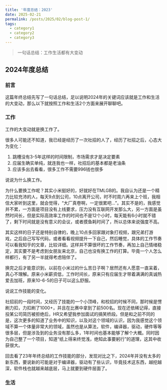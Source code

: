 ```yaml
---
title: '年度总结：2023'
date: 2025-02-21
permalink: /posts/2025/02/blog-post-1/
tags:
  - category1
  - category2
  - category3
---
```


> 一句话总结：工作生活都有大变动

## 2024年度总结

### 前言

这篇年终总结先写了一句话总结，足以说明2024年的关键词应该就是工作和生活的大变动，那么以下就按照工作和生活2个方面来展开聊聊吧。

### 工作

工作的大变动就是换工作了。

很多人可能还不知道，我已经是经历了一次社招的人了，经历了社招之后，心态大为变化：
1. 跳槽没有3-5年这样的时间限制，市场需求才是决定要素
2. 应届生确实单纯，就连我也一样，社招后的基本都是老油条
3. 应该多出去看看，很多工作不需要996钱也很多

说说为什么换工作。

为什么要换工作呢？其实小米挺好的，好就好在TMLGB的。我自认为还是一个精力比较充沛的人，每天9点到公司，10点离开公司，时不时周六再来上个班，我相信大家听到这里，就会觉得，“大厂真卷啊，一定很累吧...”。其实不是的，我感觉并不累，一方面是项目没有上线要求，压力没有互联网开发那么大，另一方面是虽然时间长，但是实际高效率工作的时间也不是12个小时，每天能有6小时就不错了，剩下时间就是没有意义的会议，或者摸鱼耗时间了，所以总体来说强度不高。

其实这样的日子还是特别自律的，晚上10点多回家跟对象打视频，跟兄弟打游戏，之后自己写写代码，或者看看视频提升一下自己，然后睡觉，具体的工作节奏可以看我知乎的文章，比较详细。这样并不算很坏的工作节奏，再加上自己情绪稳定，其实要不是考虑到女朋友来北京，自己也没有换工作的打算。毕竟一个人怎么样都行，有了另一半就得考虑陪伴了。

换完之后才能意识到，以前在小米过的什么苦日子啊？居然还有人愿意一直呆着，真心不理解。原来小米薪资低，工作时间长，原来只有应届生才带着满满的真诚热爱去加班，原来10-6-5的日子可以这么舒服。

说说工作技能的变化。

社招前的一段时间，又经历了技能的一个小顶峰，和校招的时候不同，那时候是愣刷力扣，力扣刷了1000+，并且在比赛中拿到了前500名。现在还依稀记得，直接投某公司简历被拒绝后，HR又希望我参加面试的搞笑桥段。但是和之前不同的是，这次更多的知道了业务中的知识，以及对这个领域的认识，因为我感觉这个领域不算一个体量非常大的领域，虽然也是从算法，软件，编译器，驱动，硬件等等很多层，但是涉及到的业务没有那么多，1年时间也基本能够了解个大概。同时因为自己整了一个项目，知道“纸上得来终觉浅，绝知此事要躬行”的道理，这其中收获很大。

回去看了23年年终总结的工作技能的部分，发现对比之下，2024年并没有太多的新东西，要说新的可能是对于编译器，驱动有了些认识，毕竟技术这东西，越挖越深，软件栈也就越来越底层，马上就要到硬件层面了。

### 生活